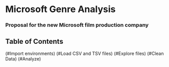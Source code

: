 # Microsoft Genre Analysis
### Proposal for the new Microsoft film production company
## Table of Contents
(#Import environments)
(#Load CSV and TSV files)
(#Explore files)
(#Clean Data)
(#Analyze)
